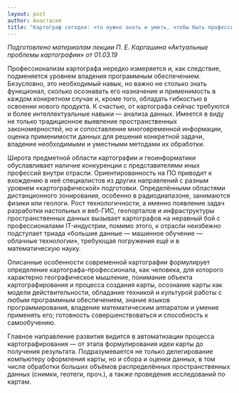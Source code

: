 ```yaml
---
layout: post
author: Анастасия
title: "Картограф сегодня: что нужно знать и уметь, чтобы быть профессионалом"
---
```

*Подготовлено материалам лекции П. Е. Каргашина «Актуальные проблемы картографии» от 01.03.19*

Профессионализм картографа нередко измеряется и, как следствие, подменяется уровнем владения программным обеспечением. Безусловно, это необходимый навык, но важно не столько знать функционал, сколько осознавать его назначение и применимость в каждом конкретном случае и, кроме того, обладать гибкостью в освоении нового продукта. К счастью, от картографа сейчас требуются и более интеллектуальные навыки — анализа данных. Имеется в виду не только традиционное выявление пространственных закономерностей, но и сопоставление многовременной информации, оценка применимости данных для решения конкретной задачи, владение необходимыми и уместными методами их обработки.

Широта предметной области картографии и геоинформатики обуславливает наличие конкуренции с представителями иных профессий внутри отрасли. Ориентированность на ПО приводит к вхождению в неё специалистов из других направлений с разным уровнем «картографической» подготовки. Определёнными областями дистанционного зонирования, особенно в радиодиапазоне, занимаются физики или геологи. Рост технологичности, а именно появление задач разработки настольных и веб-ГИС, геопорталов и инфраструктуры пространственных данных вызывает картографов на неравный бой с профессионалами IT-индустрии, помимо этого, к отрасли неизбежно подступает триада «большие данные — машинное обучение — облачные технологии», требующая погружения ещё и в математическую науку. 

Описанные особенности современной картографии формулирует определение картографа-профессионала, как человека, для которого характерно географическое мышление, понимание объекта картографирования и процесса создания карты, осознание карты как модели действительности, обладание техникой и культурой работы с любым программным обеспечением, знание языков программирования, владение математическим аппаратом и умение применять его; готовность совершенствоваться и способность к самообучению.

Главное направление развития видится в автоматизации процесса картографирования — от этапа формулирования идеи карты до получения результата. Подразумевается не только делегирование компьютеру оформления карты, но и сбора и оценки данных, в том числе обработки больших объёмов распределённых пространственных данных (снимки, геотеги, проч.), а также проведения исследований по картам.
